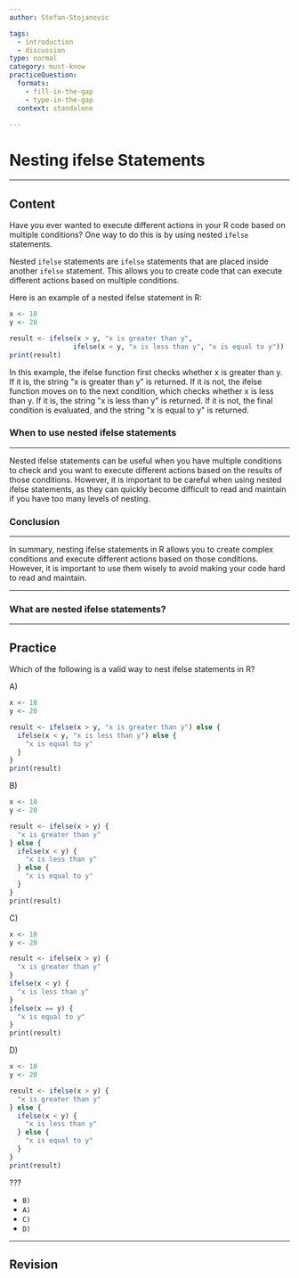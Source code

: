```yaml
---
author: Stefan-Stojanovic

tags:
  - introduction
  - discussion
type: normal
category: must-know
practiceQuestion:
  formats:
    - fill-in-the-gap
    - type-in-the-gap
  context: standalone

---
```


# Nesting ifelse Statements

---

## Content

Have you ever wanted to execute different actions in your R code based on multiple conditions? One way to do this is by using nested `ifelse` statements.

Nested `ifelse` statements are `ifelse` statements that are placed inside another `ifelse` statement. This allows you to create code that can execute different actions based on multiple conditions.

Here is an example of a nested ifelse statement in R:
```r
x <- 10
y <- 20

result <- ifelse(x > y, "x is greater than y",
                ifelse(x < y, "x is less than y", "x is equal to y"))
print(result)
```

In this example, the ifelse function first checks whether x is greater than y. If it is, the string "x is greater than y" is returned. If it is not, the ifelse function moves on to the next condition, which checks whether x is less than y. If it is, the string "x is less than y" is returned. If it is not, the final condition is evaluated, and the string "x is equal to y" is returned.


### When to use nested ifelse statements
---

Nested ifelse statements can be useful when you have multiple conditions to check and you want to execute different actions based on the results of those conditions. However, it is important to be careful when using nested ifelse statements, as they can quickly become difficult to read and maintain if you have too many levels of nesting.

### Conclusion
---

In summary, nesting ifelse statements in R allows you to create complex conditions and execute different actions based on those conditions. However, it is important to use them wisely to avoid making your code hard to read and maintain.





---
### What are nested ifelse statements?


<!-- 
In R, you can nest `ifelse` statements to create more complex conditions. This allows you to create code that can execute different actions based on multiple conditions.

Here is an example of how to nest `ifelse` statements in R:
```r
x <- 10
y <- 20

result <- ifelse(x > y, "x is greater than y", ifelse(x < y, "x is less than y", "x is equal to y"))
print(result)
```


In this example, the `ifelse` function first checks whether `x` is greater than `y`. If it is, the string `"x is greater than y"` is returned. If it is not, the `ifelse` function moves on to the next condition, which checks whether `x` is less than `y`. If it is, the string `"x is less than y"` is returned. If it is not, the final condition is evaluated, and the string "x is equal to y" is returned.

Nesting `ifelse` statements can be useful when you have multiple conditions to check and you want to execute different actions based on the results of those conditions.

However, it is important to be careful when using nested `ifelse` statements, as they can quickly become difficult to read and maintain if you have too many levels of nesting. -->


---
## Practice

Which of the following is a valid way to nest ifelse statements in R?

A)

```r
x <- 10
y <- 20

result <- ifelse(x > y, "x is greater than y") else {
  ifelse(x < y, "x is less than y") else {
    "x is equal to y"
  }
}
print(result)
```

B)

```r
x <- 10
y <- 20

result <- ifelse(x > y) {
  "x is greater than y"
} else {
  ifelse(x < y) {
    "x is less than y"
  } else {
    "x is equal to y"
  }
}
print(result)
```

C)
```r
x <- 10
y <- 20

result <- ifelse(x > y) {
  "x is greater than y"
}
ifelse(x < y) {
  "x is less than y"
}
ifelse(x == y) {
  "x is equal to y"
}
print(result)
```

D)
```r
x <- 10
y <- 20

result <- ifelse(x > y) {
  "x is greater than y"
} else {
  ifelse(x < y) {
    "x is less than y"
  } else {
    "x is equal to y"
  }
}
print(result)
```

???

- `B)`
- `A)`
- `C)`
- `D)`

---
## Revision
